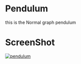 # Pendulum
this is the Normal graph pendulum 
# ScreenShot

<a href="https://ibb.co/nHSmUR"><img src="https://preview.ibb.co/byR23m/pendulum.png" alt="pendulum" border="0"></a>

